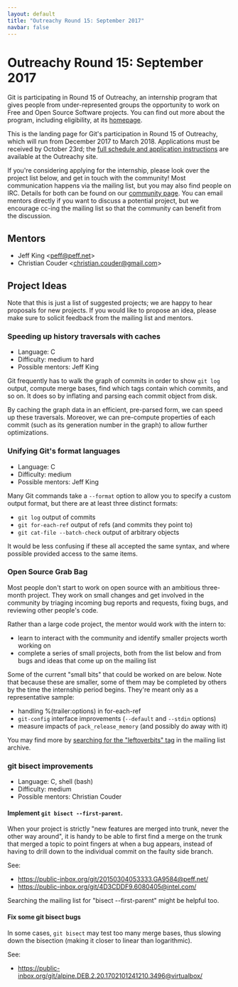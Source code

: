 ```yaml
---
layout: default
title: "Outreachy Round 15: September 2017"
navbar: false
---
```


# Outreachy Round 15: September 2017

Git is participating in Round 15 of Outreachy, an internship program
that gives people from under-represented groups the opportunity to work
on Free and Open Source Software projects. You can find out more about
the program, including eligibility, at its
[homepage](https://www.outreachy.org/).

This is the landing page for Git's participation in Round 15 of
Outreachy, which will run from December 2017 to March 2018. Applications
must be received by October 23rd; the [full schedule and application
instructions](https://www.outreachy.org/apply/) are available at the
Outreachy site.

If you're considering applying for the internship, please look over the
project list below, and get in touch with the community! Most
communication happens via the mailing list, but you may also find people
on IRC. Details for both can be found on our [community
page](http://git-scm.com/community). You can email mentors directly if
you want to discuss a potential project, but we encourage cc-ing the
mailing list so that the community can benefit from the discussion.

## Mentors

 - Jeff King &lt;<peff@peff.net>&gt;
 - Christian Couder &lt;<christian.couder@gmail.com>&gt;

## Project Ideas

Note that this is just a list of suggested projects; we are happy to
hear proposals for new projects. If you would like to propose an idea,
please make sure to solicit feedback from the mailing list and mentors.

### Speeding up history traversals with caches

 - Language: C
 - Difficulty: medium to hard
 - Possible mentors: Jeff King

Git frequently has to walk the graph of commits in order to show `git
log` output, compute merge bases, find which tags contain which commits,
and so on. It does so by inflating and parsing each commit object from
disk.

By caching the graph data in an efficient, pre-parsed form, we can speed
up these traversals. Moreover, we can pre-compute properties of each
commit (such as its generation number in the graph) to allow further
optimizations.

### Unifying Git's format languages

 - Language: C
 - Difficulty: medium
 - Possible mentors: Jeff King

Many Git commands take a `--format` option to allow you to specify a
custom output format, but there are at least three distinct formats:

  - `git log` output of commits
  - `git for-each-ref` output of refs (and commits they point to)
  - `git cat-file --batch-check` output of arbitrary objects

It would be less confusing if these all accepted the same syntax, and
where possible provided access to the same items.

### Open Source Grab Bag

Most people don't start to work on open source with an ambitious
three-month project. They work on small changes and get involved in the
community by triaging incoming bug reports and requests, fixing bugs,
and reviewing other people's code.

Rather than a large code project, the mentor would work with the intern
to:

  - learn to interact with the community and identify smaller projects
    worth working on
  - complete a series of small projects, both from the list below and
    from bugs and ideas that come up on the mailing list

Some of the current "small bits" that could be worked on are below. Note
that because these are smaller, some of them may be completed by others
by the time the internship period begins. They're meant only as a
representative sample:

  - handling %(trailer:options) in for-each-ref
  - `git-config` interface improvements (`--default` and `--stdin` options)
  - measure impacts of `pack_release_memory` (and possibly do away with it)

You may find more by [searching for the "leftoverbits" tag](https://public-inbox.org/git/?q=leftoverbits) in the mailing list archive.

### git bisect improvements

 - Language: C, shell (bash)
 - Difficulty: medium
 - Possible mentors: Christian Couder

#### Implement `git bisect --first-parent`.

When your project is strictly "new features are merged into trunk,
never the other way around", it is handy to be able to first find
a merge on the trunk that merged a topic to point fingers at when
a bug appears, instead of having to drill down to the individual
commit on the faulty side branch.

See:

  - <https://public-inbox.org/git/20150304053333.GA9584@peff.net/>
  - <https://public-inbox.org/git/4D3CDDF9.6080405@intel.com/>

Searching the mailing list for "bisect \-\-first-parent" might be
helpful too.

#### Fix some git bisect bugs

In some cases, `git bisect` may test too many merge bases, thus
slowing down the bisection (making it closer to linear than
logarithmic).

See:

  - <https://public-inbox.org/git/alpine.DEB.2.20.1702101241210.3496@virtualbox/>
